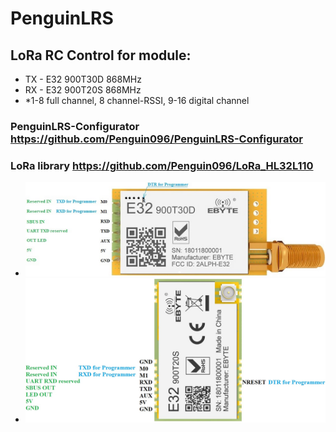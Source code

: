 # PenguinLRS
## LoRa RC Control for module:
* TX - E32 900T30D 868MHz
* RX - E32 900T20S 868MHz
* *1-8 full channel, 8 channel-RSSI, 9-16 digital channel 
### PenguinLRS-Configurator https://github.com/Penguin096/PenguinLRS-Configurator
### LoRa library https://github.com/Penguin096/LoRa_HL32L110
* ![image](https://github.com/Penguin096/PenguinLRS/blob/main/images/Shem_TX.JPG?raw=true)
* ![image](https://github.com/Penguin096/PenguinLRS/blob/main/images/Shem_RX.JPG?raw=true)
